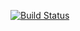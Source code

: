 [![Build Status](https://travis-ci.org/dodecaedro/library-spring.svg?branch=master)](https://travis-ci.org/dodecaedro/library-spring)
